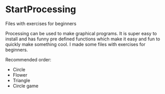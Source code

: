 # StartProcessing
Files with exercises for beginners

Processing can be used to make graphical programs. It is super easy to install and has funny pre defined functions which make it easy and fun to quickly make something cool. I made some files with exercises for beginners. 

Recommended order:
 * Circle
 * Flower
 * Triangle
 * Circle game
 
